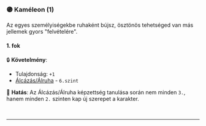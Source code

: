 ### 🟣 Kaméleon (1)

Az egyes személyiségekbe ruhaként bújsz, ösztönös tehetséged van más jellemek gyors "felvételére".

#### 1. fok

🔒 **Követelmény**:
- Tulajdonság: `+1`
- [Álcázás/Álruha](../kepzettsegek/alcazas_alruha.md) - `6.szint`

🌟 **Hatás**:  Az Álcázás/Álruha képzettség tanulása során nem minden `3.`, hanem minden `2.` szinten kap új szerepet a karakter.

<br />

---
